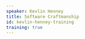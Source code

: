 ```yaml
---
speaker: Kevlin Henney
title: Software Craftmanship
id: kevlin-henney-training
training: true
---
```

